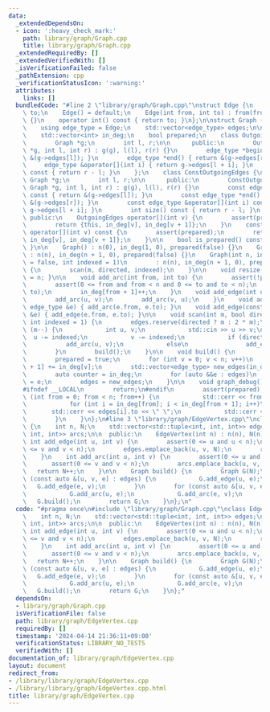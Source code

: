 ```yaml
---
data:
  _extendedDependsOn:
  - icon: ':heavy_check_mark:'
    path: library/graph/Graph.cpp
    title: library/graph/Graph.cpp
  _extendedRequiredBy: []
  _extendedVerifiedWith: []
  _isVerificationFailed: false
  _pathExtension: cpp
  _verificationStatusIcon: ':warning:'
  attributes:
    links: []
  bundledCode: "#line 2 \"library/graph/Graph.cpp\"\nstruct Edge {\n    int from,\
    \ to;\n    Edge() = default;\n    Edge(int from, int to) : from(from), to(to)\
    \ {}\n    operator int() const { return to; }\n};\n\nstruct Graph {\n    int n;\n\
    \    using edge_type = Edge;\n    std::vector<edge_type> edges;\n\n  protected:\n\
    \    std::vector<int> in_deg;\n    bool prepared;\n    class OutgoingEdges {\n\
    \        Graph *g;\n        int l, r;\n\n      public:\n        OutgoingEdges(Graph\
    \ *g, int l, int r) : g(g), l(l), r(r) {}\n        edge_type *begin() { return\
    \ &(g->edges[l]); }\n        edge_type *end() { return &(g->edges[r]); }\n   \
    \     edge_type &operator[](int i) { return g->edges[l + i]; }\n        int size()\
    \ const { return r - l; }\n    };\n    class ConstOutgoingEdges {\n        const\
    \ Graph *g;\n        int l, r;\n\n      public:\n        ConstOutgoingEdges(const\
    \ Graph *g, int l, int r) : g(g), l(l), r(r) {}\n        const edge_type *begin()\
    \ const { return &(g->edges[l]); }\n        const edge_type *end() const { return\
    \ &(g->edges[r]); }\n        const edge_type &operator[](int i) const { return\
    \ g->edges[l + i]; }\n        int size() const { return r - l; }\n    };\n\n \
    \ public:\n    OutgoingEdges operator[](int v) {\n        assert(prepared);\n\
    \        return {this, in_deg[v], in_deg[v + 1]};\n    }\n    const ConstOutgoingEdges\
    \ operator[](int v) const {\n        assert(prepared);\n        return {this,\
    \ in_deg[v], in_deg[v + 1]};\n    }\n\n    bool is_prepared() const { return prepared;\
    \ }\n\n    Graph() : n(0), in_deg(1, 0), prepared(false) {}\n    Graph(int n)\
    \ : n(n), in_deg(n + 1, 0), prepared(false) {}\n    Graph(int n, int m, bool directed\
    \ = false, int indexed = 1)\n        : n(n), in_deg(n + 1, 0), prepared(false)\
    \ {\n        scan(m, directed, indexed);\n    }\n\n    void resize(int n) { n\
    \ = n; }\n\n    void add_arc(int from, int to) {\n        assert(!prepared);\n\
    \        assert(0 <= from and from < n and 0 <= to and to < n);\n        edges.emplace_back(from,\
    \ to);\n        in_deg[from + 1]++;\n    }\n    void add_edge(int u, int v) {\n\
    \        add_arc(u, v);\n        add_arc(v, u);\n    }\n    void add_arc(const\
    \ edge_type &e) { add_arc(e.from, e.to); }\n    void add_edge(const edge_type\
    \ &e) { add_edge(e.from, e.to); }\n\n    void scan(int m, bool directed = false,\
    \ int indexed = 1) {\n        edges.reserve(directed ? m : 2 * m);\n        while\
    \ (m--) {\n            int u, v;\n            std::cin >> u >> v;\n          \
    \  u -= indexed;\n            v -= indexed;\n            if (directed)\n     \
    \           add_arc(u, v);\n            else\n                add_edge(u, v);\n\
    \        }\n        build();\n    }\n\n    void build() {\n        assert(!prepared);\n\
    \        prepared = true;\n        for (int v = 0; v < n; v++)\n            in_deg[v\
    \ + 1] += in_deg[v];\n        std::vector<edge_type> new_edges(in_deg.back());\n\
    \        auto counter = in_deg;\n        for (auto &&e : edges)\n            new_edges[counter[e.from]++]\
    \ = e;\n        edges = new_edges;\n    }\n\n    void graph_debug() const {\n\
    #ifndef __LOCAL\n        return;\n#endif\n        assert(prepared);\n        for\
    \ (int from = 0; from < n; from++) {\n            std::cerr << from << \";\";\n\
    \            for (int i = in_deg[from]; i < in_deg[from + 1]; i++)\n         \
    \       std::cerr << edges[i].to << \" \";\n            std::cerr << \"\\n\";\n\
    \        }\n    }\n};\n#line 3 \"library/graph/EdgeVertex.cpp\"\nclass EdgeVertex\
    \ {\n    int n, N;\n    std::vector<std::tuple<int, int, int>> edges;\n    std::vector<std::tuple<int,\
    \ int, int>> arcs;\n\n  public:\n    EdgeVertex(int n) : n(n), N(n) {}\n\n   \
    \ int add_edge(int u, int v) {\n        assert(0 <= u and u < n);\n        assert(0\
    \ <= v and v < n);\n        edges.emplace_back(u, v, N);\n        return N++;\n\
    \    }\n    int add_arc(int u, int v) {\n        assert(0 <= u and u < n);\n \
    \       assert(0 <= v and v < n);\n        arcs.emplace_back(u, v, N);\n     \
    \   return N++;\n    }\n\n    Graph build() {\n        Graph G(N);\n        for\
    \ (const auto &[u, v, e] : edges) {\n            G.add_edge(u, e);\n         \
    \   G.add_edge(e, v);\n        }\n        for (const auto &[u, v, e] : arcs) {\n\
    \            G.add_arc(u, e);\n            G.add_arc(e, v);\n        }\n     \
    \   G.build();\n        return G;\n    }\n};\n"
  code: "#pragma once\n#include \"library/graph/Graph.cpp\"\nclass EdgeVertex {\n\
    \    int n, N;\n    std::vector<std::tuple<int, int, int>> edges;\n    std::vector<std::tuple<int,\
    \ int, int>> arcs;\n\n  public:\n    EdgeVertex(int n) : n(n), N(n) {}\n\n   \
    \ int add_edge(int u, int v) {\n        assert(0 <= u and u < n);\n        assert(0\
    \ <= v and v < n);\n        edges.emplace_back(u, v, N);\n        return N++;\n\
    \    }\n    int add_arc(int u, int v) {\n        assert(0 <= u and u < n);\n \
    \       assert(0 <= v and v < n);\n        arcs.emplace_back(u, v, N);\n     \
    \   return N++;\n    }\n\n    Graph build() {\n        Graph G(N);\n        for\
    \ (const auto &[u, v, e] : edges) {\n            G.add_edge(u, e);\n         \
    \   G.add_edge(e, v);\n        }\n        for (const auto &[u, v, e] : arcs) {\n\
    \            G.add_arc(u, e);\n            G.add_arc(e, v);\n        }\n     \
    \   G.build();\n        return G;\n    }\n};"
  dependsOn:
  - library/graph/Graph.cpp
  isVerificationFile: false
  path: library/graph/EdgeVertex.cpp
  requiredBy: []
  timestamp: '2024-04-14 21:36:11+09:00'
  verificationStatus: LIBRARY_NO_TESTS
  verifiedWith: []
documentation_of: library/graph/EdgeVertex.cpp
layout: document
redirect_from:
- /library/library/graph/EdgeVertex.cpp
- /library/library/graph/EdgeVertex.cpp.html
title: library/graph/EdgeVertex.cpp
---
```

